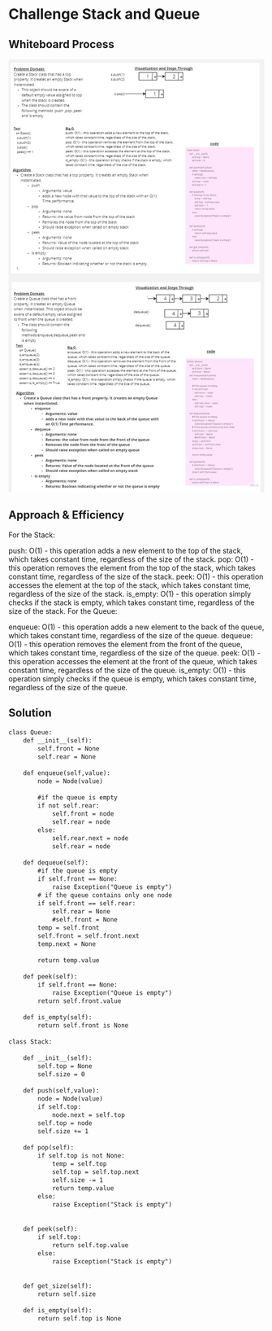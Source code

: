 # Challenge Stack and Queue 

## Whiteboard Process
<!-- Embedded whiteboard image -->
![](Untitled(10).jpg)

## Approach & Efficiency
For the Stack:

push: O(1) - this operation adds a new element to the top of the stack, which takes constant time, regardless of the size of the stack.
pop: O(1) - this operation removes the element from the top of the stack, which takes constant time, regardless of the size of the stack.
peek: O(1) - this operation accesses the element at the top of the stack, which takes constant time, regardless of the size of the stack.
is_empty: O(1) - this operation simply checks if the stack is empty, which takes constant time, regardless of the size of the stack.
For the Queue:

enqueue: O(1) - this operation adds a new element to the back of the queue, which takes constant time, regardless of the size of the queue.
dequeue: O(1) - this operation removes the element from the front of the queue, which takes constant time, regardless of the size of the queue.
peek: O(1) - this operation accesses the element at the front of the queue, which takes constant time, regardless of the size of the queue.
is_empty: O(1) - this operation simply checks if the queue is empty, which takes constant time, regardless of the size of the queue.
## Solution
<!-- Show how to run your code, and examples of it in action -->
```
class Queue:
    def __init__(self):
        self.front = None
        self.rear = None

    def enqueue(self,value):
        node = Node(value)

        #if the queue is empty
        if not self.rear:
            self.front = node
            self.rear = node
        else:
            self.rear.next = node
            self.rear = node

    def dequeue(self):
        #if the queue is empty
        if self.front == None:
            raise Exception("Queue is empty")
        # if the queue contains only one node
        if self.front == self.rear:
            self.rear = None
            #self.front = None
        temp = self.front
        self.front = self.front.next
        temp.next = None

        return temp.value

    def peek(self):
        if self.front == None:
            raise Exception("Queue is empty")
        return self.front.value
    
    def is_empty(self):
        return self.front is None

class Stack:

    def __init__(self):
        self.top = None
        self.size = 0

    def push(self,value):
        node = Node(value)
        if self.top:
            node.next = self.top
        self.top = node
        self.size += 1

    def pop(self):
        if self.top is not None:
            temp = self.top
            self.top = self.top.next
            self.size -= 1
            return temp.value
        else:
            raise Exception("Stack is empty")


    def peek(self):
        if self.top:
            return self.top.value
        else:
            raise Exception("Stack is empty")

        
    def get_size(self):
        return self.size

    def is_empty(self):
        return self.top is None        


```